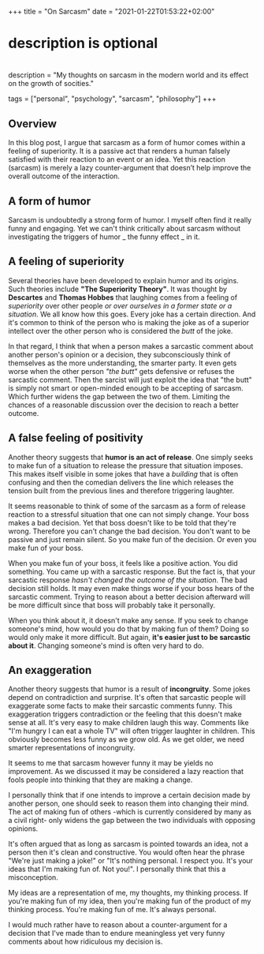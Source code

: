 +++
title = "On Sarcasm"
date = "2021-01-22T01:53:22+02:00"

#
# description is optional
#
description = "My thoughts on sarcasm in the modern world and its effect on the growth of socities."

tags = ["personal", "psychology", "sarcasm", "philosophy"]
+++

## Overview

In this blog post, I argue that sarcasm as a form of humor comes within a feeling of superiority. It is a passive act that renders a human falsely satisfied with their reaction to an event or an idea. Yet this reaction (sarcasm) is merely a lazy counter-argument that doesn’t help improve the overall outcome of the interaction.

## A form of humor

Sarcasm is undoubtedly a strong form of humor. I myself often find it really funny and engaging. Yet we can't think critically about sarcasm without investigating the triggers of humor _ the funny effect _ in it.

## A feeling of superiority

Several theories have been developed to explain humor and its origins. Such theories include **"The Superiority Theory"**. It was thought by **Descartes** and **Thomas Hobbes** that laughing comes from a feeling of _superiority_ over other people _or over ourselves in a former state or a situation_. We all know how this goes. Every joke has a certain direction. And it's common to think of the person who is making the joke as of a superior intellect over the other person who is considered the _butt_ of the joke.

In that regard, I think that when a person makes a sarcastic comment about another person's opinion or a decision, they subconsciously think of themselves as the more understanding, the smarter party. It even gets worse when the other person _"the butt"_ gets defensive or refuses the sarcastic comment. Then the sarcist will just exploit the idea that "the butt" is simply not smart or open-minded enough to be accepting of sarcasm. Which further widens the gap between the two of them. Limiting the chances of a reasonable discussion over the decision to reach a better outcome.

## A false feeling of positivity

Another theory suggests that **humor is an act of release**. One simply seeks to make fun of a situation to release the pressure that situation imposes. This makes itself visible in some jokes that have a _building_ that is often confusing and then the comedian delivers the line which releases the tension built from the previous lines and therefore triggering laughter.

It seems reasonable to think of some of the sarcasm as a form of release reaction to a stressful situation that one can not simply change. Your boss makes a bad decision. Yet that boss doesn't like to be told that they're wrong. Therefore you can't change the bad decision. You don't want to be passive and just remain silent. So you make fun of the decision. Or even you make fun of your boss.

When you make fun of your boss, it feels like a positive action. You did something. You came up with a sarcastic response. But the fact is, that your sarcastic response _hasn't changed the outcome of the situation_. The bad decision still holds. It may even make things worse if your boss hears of the sarcastic comment. Trying to reason about a better decision afterward will be more difficult since that boss will probably take it personally.

When you think about it, it doesn't make any sense. If you seek to change someone's mind, how would you do that by making fun of them? Doing so would only make it more difficult. But again, **it's easier just to be sarcastic about it**. Changing someone's mind is often very hard to do.

## An exaggeration

Another theory suggests that humor is a result of **incongruity**. Some jokes depend on contradiction and surprise. It's often that sarcastic people will exaggerate some facts to make their sarcastic comments funny. This exaggeration triggers contradiction or the feeling that this doesn't make sense at all. It's very easy to make children laugh this way. Comments like "I'm hungry I can eat a whole TV" will often trigger laughter in children. This obviously becomes less funny as we grow old. As we get older, we need smarter representations of incongruity.

It seems to me that sarcasm however funny it may be yields no improvement. As we discussed it may be considered a lazy reaction that fools people into thinking that they are making a change.

I personally think that if one intends to improve a certain decision made by another person, one should seek to reason them into changing their mind. The act of making fun of others -which is currently considered by many as a civil right- only widens the gap between the two individuals with opposing opinions.

It's often argued that as long as sarcasm is pointed towards an idea, not a person then it's clean and constructive. You would often hear the phrase "We're just making a joke!" or "It's nothing personal. I respect you. It's your ideas that I'm making fun of. Not you!". I personally think that this a misconception.

My ideas are a representation of me, my thoughts, my thinking process. If you're making fun of my idea, then you're making fun of the product of my thinking process. You're making fun of me. It's always personal.

I would much rather have to reason about a counter-argument for a decision that I've made than to endure meaningless yet very funny comments about how ridiculous my decision is.
